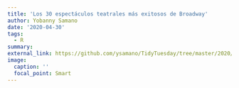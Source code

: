```yaml
---
title: 'Los 30 espectáculos teatrales más exitosos de Broadway'
author: Yobanny Samano
date: '2020-04-30'
tags:
  - R
summary:
external_link: https://github.com/ysamano/TidyTuesday/tree/master/2020/week_18
image:
  caption: ''
  focal_point: Smart
---
```

